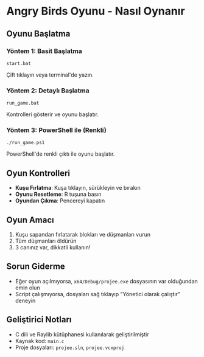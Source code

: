 # Angry Birds Oyunu - Nasıl Oynanır

## Oyunu Başlatma

### Yöntem 1: Basit Başlatma
```
start.bat
```
Çift tıklayın veya terminal'de yazın.

### Yöntem 2: Detaylı Başlatma
```
run_game.bat
```
Kontrolleri gösterir ve oyunu başlatır.

### Yöntem 3: PowerShell ile (Renkli)
```
./run_game.ps1
```
PowerShell'de renkli çıktı ile oyunu başlatır.

## Oyun Kontrolleri

- **Kuşu Fırlatma**: Kuşa tıklayın, sürükleyin ve bırakın
- **Oyunu Resetleme**: R tuşuna basın
- **Oyundan Çıkma**: Pencereyi kapatın

## Oyun Amacı

1. Kuşu sapandan fırlatarak blokları ve düşmanları vurun
2. Tüm düşmanları öldürün
3. 3 canınız var, dikkatli kullanın!

## Sorun Giderme

- Eğer oyun açılmıyorsa, `x64/Debug/projee.exe` dosyasının var olduğundan emin olun
- Script çalışmıyorsa, dosyaları sağ tıklayıp "Yönetici olarak çalıştır" deneyin

## Geliştirici Notları

- C dili ve Raylib kütüphanesi kullanılarak geliştirilmiştir
- Kaynak kod: `main.c`
- Proje dosyaları: `projee.sln`, `projee.vcxproj` 